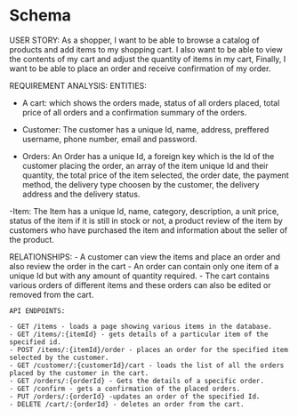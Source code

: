 # Schema
USER STORY:
 As a shopper, I want to be able to browse a catalog of products and add items to my shopping cart. I also want to be able to view the contents of my cart
 and adjust the quantity of items in my cart, Finally, I want to be able to place an order and receive confirmation of my order.
 
 REQUIREMENT ANALYSIS:
   ENTITIES:
   - A cart: which shows the orders made, status of all orders placed, total price of all orders and a confirmation summary of the orders.
   
   - Customer: The customer has a unique Id, name, address, preffered username, phone number, email and password.
   
   - Orders: An Order has a unique Id, a foreign key which is the Id of the customer placing the order, an array of the item unique Id and their quantity, 
   the total price of the item selected, the order date, the payment method, the delivery type choosen by the customer, the delivery address and the delivery status.
   
   -Item: The Item has a unique Id, name, category, description, a unit price, status of the item if it is still in stock or not, a product review of the item by 
   customers who have purchased the item and information about the seller of the product.
   
   RELATIONSHIPS:
    - A customer can view the items and place an order and also review the order in the cart
    - An order can contain only one item of a unique Id but with any amount of quantity required.
    - The cart contains various orders of different items and these orders can also be edited or removed from the cart.
    
    
    API ENDPOINTS:
    
    - GET /items - loads a page showing various items in the database.
    - GET /items/:{itemId} - gets details of a particular item of the specified id.
    - POST /items/:{itemId}/order - places an order for the specified item selected by the customer.
    - GET /customer/:{customerId}/cart - loads the list of all the orders placed by the customer in the cart.
    - GET /orders/:{orderId} - Gets the details of a specific order.
    - GET /confirm - gets a confirmation of the placed orders.
    - PUT /orders/:{orderId} -updates an order of the specified Id.
    - DELETE /cart/:{orderId} - deletes an order from the cart.
